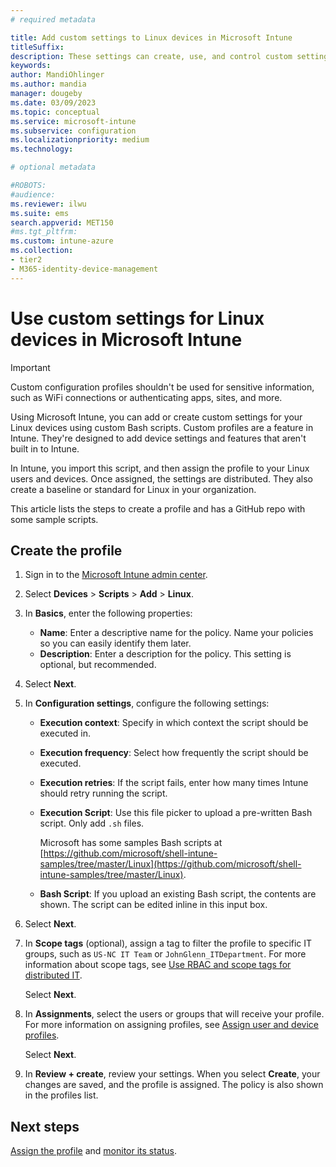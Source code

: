 ```yaml
---
# required metadata

title: Add custom settings to Linux devices in Microsoft Intune
titleSuffix:
description: These settings can create, use, and control custom settings and features on Linux devices. This custom profile can then be assigned or distributed to Linux devices in your organization to create a baseline or standard.
keywords:
author: MandiOhlinger
ms.author: mandia
manager: dougeby
ms.date: 03/09/2023
ms.topic: conceptual
ms.service: microsoft-intune
ms.subservice: configuration
ms.localizationpriority: medium
ms.technology:

# optional metadata

#ROBOTS:
#audience:
ms.reviewer: ilwu
ms.suite: ems
search.appverid: MET150
#ms.tgt_pltfrm:
ms.custom: intune-azure
ms.collection:
- tier2
- M365-identity-device-management
---
```


# Use custom settings for Linux devices in Microsoft Intune

> [!IMPORTANT]
> Custom configuration profiles shouldn't be used for sensitive information, such as WiFi connections or authenticating apps, sites, and more.

Using Microsoft Intune, you can add or create custom settings for your Linux devices using custom Bash scripts. Custom profiles are a feature in Intune. They're designed to add device settings and features that aren't built in to Intune.

In Intune, you import this script, and then assign the profile to your Linux users and devices. Once assigned, the settings are distributed. They also create a baseline or standard for Linux in your organization.

This article lists the steps to create a profile and has a GitHub repo with some sample scripts.

## Create the profile

1. Sign in to the [Microsoft Intune admin center](https://go.microsoft.com/fwlink/?linkid=2109431).
2. Select **Devices** > **Scripts** > **Add** > **Linux**.
3. In **Basics**, enter the following properties:

    - **Name**: Enter a descriptive name for the policy. Name your policies so you can easily identify them later.
    - **Description**: Enter a description for the policy. This setting is optional, but recommended.

4. Select **Next**.

5. In **Configuration settings**, configure the following settings:

    - **Execution context**: Specify in which context the script should be executed in.  

    - **Execution frequency**: Select how frequently the script should be executed.

    - **Execution retries**: If the script fails, enter how many times Intune should retry running the script.  

    - **Execution Script**: Use this file picker to upload a pre-written Bash script. Only add `.sh` files.  

      Microsoft has some samples Bash scripts at [https://github.com/microsoft/shell-intune-samples/tree/master/Linux](https://github.com/microsoft/shell-intune-samples/tree/master/Linux).

    - **Bash Script**: If you upload an existing Bash script, the contents are shown. The script can be edited inline in this input box.

6. Select **Next**.
7. In **Scope tags** (optional), assign a tag to filter the profile to specific IT groups, such as `US-NC IT Team` or `JohnGlenn_ITDepartment`. For more information about scope tags, see [Use RBAC and scope tags for distributed IT](../fundamentals/scope-tags.md).

    Select **Next**.

8. In **Assignments**, select the users or groups that will receive your profile. For more information on assigning profiles, see [Assign user and device profiles](device-profile-assign.md).

    Select **Next**.

9. In **Review + create**, review your settings. When you select **Create**, your changes are saved, and the profile is assigned. The policy is also shown in the profiles list.

## Next steps

[Assign the profile](device-profile-assign.md) and [monitor its status](device-profile-monitor.md).
